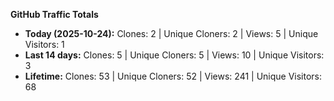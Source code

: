 
**GitHub Traffic Totals**

- **Today (2025-10-24):** Clones: 2 | Unique Cloners: 2 | Views: 5 | Unique Visitors: 1
- **Last 14 days:** Clones: 5 | Unique Cloners: 5 | Views: 10 | Unique Visitors: 3
- **Lifetime:** Clones: 53 | Unique Cloners: 52 | Views: 241 | Unique Visitors: 68
